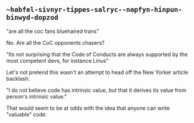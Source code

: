 ## `~habfel-sivnyr-tippes-salryc--napfyn-hinpun-binwyd-dopzod`
"are all the coc fans bluehaired trans"

No. Are all the CoC opponents chasers?

"Its not surprising that the Code of Conducts are always supported by the most competent devs, for instance Linus"

Let's not pretend this wasn't an attempt to head off the New Yorker article backlash.

"I do not believe code has intrinsic value, but that it derives its value from person's intrinsic value."

That would seem to be at odds with the idea that anyone can write "valuable" code.